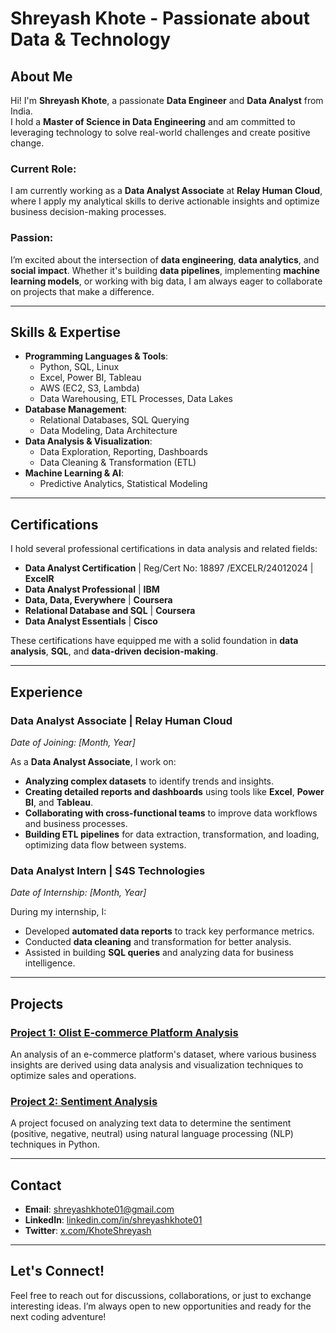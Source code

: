 # Shreyash Khote - Passionate about Data & Technology

## About Me
Hi! I'm **Shreyash Khote**, a passionate **Data Engineer** and **Data Analyst** from India.  
I hold a **Master of Science in Data Engineering** and am committed to leveraging technology to solve real-world challenges and create positive change.

### Current Role:
I am currently working as a **Data Analyst Associate** at **Relay Human Cloud**, where I apply my analytical skills to derive actionable insights and optimize business decision-making processes.

### Passion:
I’m excited about the intersection of **data engineering**, **data analytics**, and **social impact**. Whether it's building **data pipelines**, implementing **machine learning models**, or working with big data, I am always eager to collaborate on projects that make a difference.

---

## Skills & Expertise
- **Programming Languages & Tools**:
  - Python, SQL, Linux
  - Excel, Power BI, Tableau
  - AWS (EC2, S3, Lambda)
  - Data Warehousing, ETL Processes, Data Lakes
- **Database Management**:
  - Relational Databases, SQL Querying
  - Data Modeling, Data Architecture
- **Data Analysis & Visualization**:
  - Data Exploration, Reporting, Dashboards
  - Data Cleaning & Transformation (ETL)
- **Machine Learning & AI**:
  - Predictive Analytics, Statistical Modeling

---

## Certifications

I hold several professional certifications in data analysis and related fields:

- **Data Analyst Certification** | Reg/Cert No: 18897 /EXCELR/24012024 | **ExcelR**
- **Data Analyst Professional** | **IBM**
- **Data, Data, Everywhere** | **Coursera**
- **Relational Database and SQL** | **Coursera**
- **Data Analyst Essentials** | **Cisco**

These certifications have equipped me with a solid foundation in **data analysis**, **SQL**, and **data-driven decision-making**.

---

## Experience

### Data Analyst Associate | **Relay Human Cloud**
*Date of Joining: [Month, Year]*

As a **Data Analyst Associate**, I work on:
- **Analyzing complex datasets** to identify trends and insights.
- **Creating detailed reports and dashboards** using tools like **Excel**, **Power BI**, and **Tableau**.
- **Collaborating with cross-functional teams** to improve data workflows and business processes.
- **Building ETL pipelines** for data extraction, transformation, and loading, optimizing data flow between systems.

### Data Analyst Intern | **S4S Technologies**
*Date of Internship: [Month, Year]*

During my internship, I:
- Developed **automated data reports** to track key performance metrics.
- Conducted **data cleaning** and transformation for better analysis.
- Assisted in building **SQL queries** and analyzing data for business intelligence.

---

## Projects

### [Project 1: Olist E-commerce Platform Analysis](https://github.com/Shreyas-kh/Olist-E-commerce-Platform-Analysis)
An analysis of an e-commerce platform's dataset, where various business insights are derived using data analysis and visualization techniques to optimize sales and operations.

### [Project 2: Sentiment Analysis](https://github.com/users/Shreyas-kh/projects/1)
A project focused on analyzing text data to determine the sentiment (positive, negative, neutral) using natural language processing (NLP) techniques in Python.

---

## Contact

- **Email**: [shreyashkhote01@gmail.com](mailto:shreyashkhote01@gmail.com)
- **LinkedIn**: [linkedin.com/in/shreyashkhote01](https://www.linkedin.com/in/shreyashkhote01)
- **Twitter**: [x.com/KhoteShreyash](https://x.com/KhoteShreyash)

---

## Let's Connect!

Feel free to reach out for discussions, collaborations, or just to exchange interesting ideas. I’m always open to new opportunities and ready for the next coding adventure!
